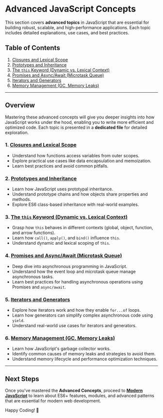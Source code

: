 # Advanced JavaScript Concepts

This section covers **advanced topics** in JavaScript that are essential for building robust, scalable, and high-performance applications. Each topic includes detailed explanations, use cases, and best practices.

## Table of Contents

1. [Closures and Lexical Scope](1-closures-and-lexical-scope.md)  
2. [Prototypes and Inheritance](2-prototypes-and-inheritance.md)  
3. [The `this` Keyword (Dynamic vs. Lexical Context)](3-this-keyword.md)  
4. [Promises and Async/Await (Microtask Queue)](4-promises-async-await.md)  
5. [Iterators and Generators](5-iterators-generators.md)  
6. [Memory Management (GC, Memory Leaks)](6-memory-management.md)  

---

## Overview

Mastering these advanced concepts will give you deeper insights into how JavaScript works under the hood, enabling you to write more efficient and optimized code. Each topic is presented in a **dedicated file** for detailed exploration.

### 1. [Closures and Lexical Scope](1-closures-and-lexical-scope.md)
- Understand how functions access variables from outer scopes.
- Explore practical use cases like data encapsulation and memoization.
- Learn best practices and avoid common pitfalls.

### 2. [Prototypes and Inheritance](2-prototypes-and-inheritance.md)
- Learn how JavaScript uses prototypal inheritance.
- Understand prototype chains and how objects share properties and methods.
- Explore ES6 class-based inheritance with real-world examples.

### 3. [The `this` Keyword (Dynamic vs. Lexical Context)](3-this-keyword.md)
- Grasp how `this` behaves in different contexts (global, object, function, and arrow functions).
- Learn how `call()`, `apply()`, and `bind()` influence `this`.
- Understand dynamic and lexical scoping of `this`.

### 4. [Promises and Async/Await (Microtask Queue)](4-promises-async-await.md)
- Deep dive into asynchronous programming in JavaScript.
- Understand how the event loop and microtask queue manage asynchronous tasks.
- Learn best practices for handling asynchronous operations using Promises and `async/await`.

### 5. [Iterators and Generators](5-iterators-generators.md)
- Explore how iterators work and how they enable `for...of` loops.
- Learn how generators can simplify complex asynchronous code using `yield`.
- Understand real-world use cases for iterators and generators.

### 6. [Memory Management (GC, Memory Leaks)](6-memory-management.md)
- Learn how JavaScript's garbage collector works.
- Identify common causes of memory leaks and strategies to avoid them.
- Understand memory lifecycle and performance optimization techniques.

---

## Next Steps

Once you've mastered the **Advanced Concepts**, proceed to **[Modern JavaScript](../3-modern-javascript/README.md)** to learn about ES6+ features, modules, and advanced patterns that are essential for modern web development.

Happy Coding! 🚀

